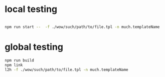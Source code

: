 # local testing
```sh

npm run start --  -f ./wow/such/path/to/file.tpl -n much.templateName
```

# global testing
```sh
npm run build
npm link
l2h -f ./wow/such/path/to/file.tpl -n much.templateName
```